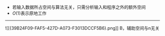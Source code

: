 
* 若输入数据所占空间与算法无关，只需分析输入和程序之外的额外空间
* $O(1)$表示原地工作

----
![[{39B24F09-FAF5-427D-A073-F3013DCCF5B6}.png]]
B，辅助空间与n无关